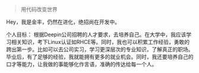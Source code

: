> 用代码改变世界

Hey，我是金丰，仍然在进化，绝招尚在开发中。

个人目标：
根据Deepin公司招聘的人才要求，去培养自己。在大学中，我应该学习相关知识，考下Linux认证如RHCE等。同时，我也可以积累工作经验，勇敢的跨出第一步。比如可以去公司实习，学习更深层次的专业知识，了解真正的职场。毕业后，有了足够的经验，我就能拥有更多的就业机会。同时，我还要培养自己的口才等能力，让我做的事能够化作言语，准确的传达给每一个人。

